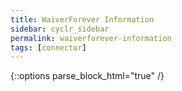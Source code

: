 ```yaml
---
title: WaiverForever Information
sidebar: cyclr_sidebar
permalink: waiverforever-information
tags: [connector]
---
```

{::options parse_block_html="true" /}
